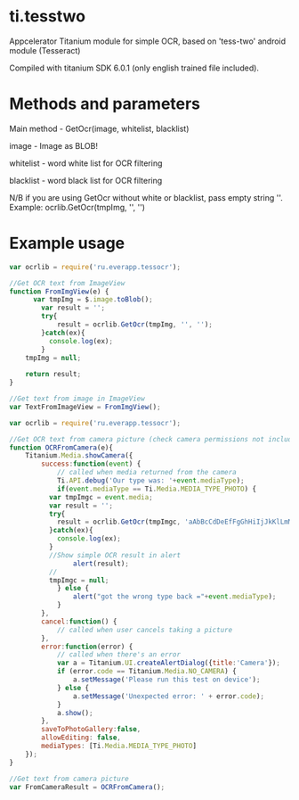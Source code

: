 # ti.tesstwo
Appcelerator Titanium module for simple OCR, based on 'tess-two' android module (Tesseract)

Compiled with titanium SDK 6.0.1 (only english trained file included).

# Methods and parameters
Main method - GetOcr(image, whitelist, blacklist)

image - Image as BLOB!

whitelist - word white list for OCR filtering

blacklist - word black list for OCR filtering

N/B if you are using GetOcr without white or blacklist, pass empty string ''. Example: ocrlib.GetOcr(tmpImg, '', '')

# Example usage
```JavaScript
var ocrlib = require('ru.everapp.tessocr');

//Get OCR text from ImageView
function FromImgView(e) {
	  var tmpImg = $.image.toBlob();
		var result = '';
		try{
			result = ocrlib.GetOcr(tmpImg, '', '');
		}catch(ex){
		  console.log(ex);
		}
    tmpImg = null;
    
    return result;
}

//Get text from image in ImageView
var TextFromImageView = FromImgView();
```

```JavaScript
var ocrlib = require('ru.everapp.tessocr');

//Get OCR text from camera picture (check camera permissions not included)
function OCRFromCamera(e){
	Titanium.Media.showCamera({
		success:function(event) {
			// called when media returned from the camera
			Ti.API.debug('Our type was: '+event.mediaType);
			if(event.mediaType == Ti.Media.MEDIA_TYPE_PHOTO) {
          var tmpImgc = event.media;
          var result = '';
          try{
            result = ocrlib.GetOcr(tmpImgc, 'aAbBcCdDeEfFgGhHiIjJkKlLmMnNoOpPqQrRsStTuUvVwWxXyYzZ1234567890\'"-=+,.?;/ ', '');
          }catch(ex){
            console.log(ex);
          }
          //Show simple OCR result in alert
			    alert(result);
          //
          tmpImgc = null;
			} else {
				alert("got the wrong type back ="+event.mediaType);
			}
		},
		cancel:function() {
			// called when user cancels taking a picture
		},
		error:function(error) {
			// called when there's an error
			var a = Titanium.UI.createAlertDialog({title:'Camera'});
			if (error.code == Titanium.Media.NO_CAMERA) {
				a.setMessage('Please run this test on device');
			} else {
				a.setMessage('Unexpected error: ' + error.code);
			}
			a.show();
		},
		saveToPhotoGallery:false,
		allowEditing: false,
		mediaTypes: [Ti.Media.MEDIA_TYPE_PHOTO]
	});
}

//Get text from camera picture
var FromCameraResult = OCRFromCamera(); 
```

